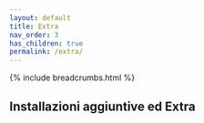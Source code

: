 ```yaml
---
layout: default
title: Extra
nav_order: 3
has_children: true
permalink: /extra/
---
```


{% include breadcrumbs.html %}

## Installazioni aggiuntive ed Extra
